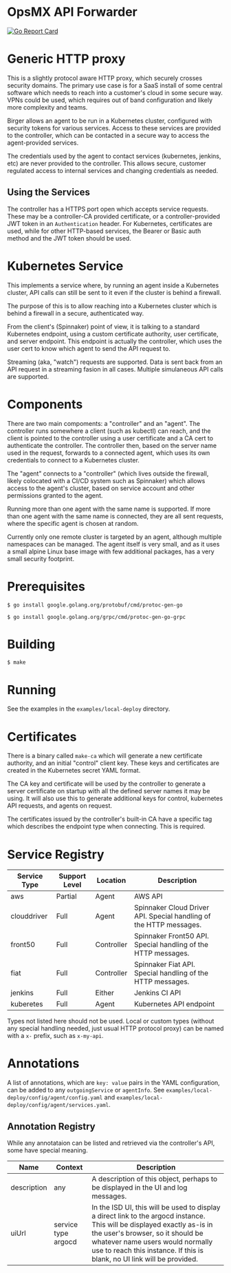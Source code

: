 # OpsMX API Forwarder

[![Go Report Card](https://goreportcard.com/badge/github.com/opsmx/oes-birger)](https://goreportcard.com/report/github.com/opsmx/oes-birger)

# Generic HTTP proxy

This is a slightly protocol aware HTTP proxy, which securely crosses
security domains.  The primary use case is for a SaaS install of some
central software which needs to reach into a customer's cloud in some
secure way.  VPNs could be used, which requires out of band configuration
and likely more complexity and teams.

Birger allows an agent to be run in a Kubernetes cluster, configured
with security tokens for various services.  Access to these services
are provided to the controller, which can be contacted in a secure
way to access the agent-provided services.

The credentials used by the agent to contact services (kubernetes, jenkins,
etc) are never provided to the controller.  This allows secure, customer
regulated access to internal services and changing credentials as needed.

## Using the Services

The controller has a HTTPS port open which accepts service requests.
These may be a controller-CA provided certificate, or a controller-provided
JWT token in an `Authentication` header.  For Kubernetes, certificates
are used, while for other HTTP-based services, the Bearer or Basic auth method
and the JWT token should be used.

# Kubernetes Service

This implements a service where, by running an agent inside a Kubernetes
cluster, API calls can still be sent to it even if the cluster is
behind a firewall.

The purpose of this is to allow reaching into a Kubernetes cluster which is
behind a firewall in a secure, authenticated way.

From the client's (Spinnaker) point of view, it is talking to a standard
Kubernetes endpoint, using a custom certificate authority, user certificate,
and server endpoint.  This endpoint is actually the controller, which uses
the user cert to know which agent to send the API request to.

Streaming (aka, "watch") requests are supported.  Data is sent back from
an API request in a streaming fasion in all cases.  Multiple simulaneous
API calls are supported.

# Components

There are two main compoments:  a "controller" and an "agent".  The controller
runs somewhere a client (such as kubectl) can reach, and the client is pointed
to the controller using a user certificate and a CA cert to authenticate the
controller.  The controller then, based on the server name used in the request,
forwards to a connected agent, which uses its own credentials to connect to a
Kubernetes cluster.

The "agent" connects to a "controller" (which lives outside the firewall,
likely colocated with a CI/CD system such as Spinnaker) which allows access
to the agent's cluster, based on service account and other permissions granted
to the agent.

Running more than one agent with the same name is supported.  If more than
one agent with the same name is connected, they are all sent requests, where
the specific agent is chosen at random.

Currently only one remote cluster is targeted by an agent, although
multiple namespaces can be managed.  The agent itself is very small, and
as it uses a small alpine Linux base image with few additional packages,
has a very small security footprint.

# Prerequisites

`$ go install google.golang.org/protobuf/cmd/protoc-gen-go`

`$ go install google.golang.org/grpc/cmd/protoc-gen-go-grpc`

# Building

`$ make`

# Running

See the examples in the `examples/local-deploy` directory.

# Certificates

There is a binary called `make-ca` which will generate a new certificate authority,
and an initial "control" client key.  These keys and certificates are created in
the Kubernetes secret YAML format.

The CA key and certificate will be used by the controller to generate a
server certificate on startup with all the defined server names it may be using.
It will also use this to generate additional keys for control,
kubernetes API requests, and agents on request.

The certificates issued by the controller's built-in CA have a specific tag which
describes the endpoint type when connecting.  This is required.

# Service Registry

| Service Type | Support Level | Location | Description |
| --- | --- | --- | --- |
| aws | Partial | Agent | AWS API |
| clouddriver | Full | Agent | Spinnaker Cloud Driver API.  Special handling of the HTTP messages. |
| front50 | Full | Controller | Spinnaker Front50 API.  Special handling of the HTTP messages. |
| fiat | Full | Controller | Spinnaker Fiat API. Special handling of the HTTP messages. |
| jenkins | Full | Either | Jenkins CI API |
| kuberetes | Full | Agent | Kubernetes API endpoint |

Types not listed here should not be used.  Local or custom types (without any special handling needed, just usual HTTP protocol proxy) can be named with a `x-` prefix, such as `x-my-api`.

# Annotations

A list of annotations, which are `key: value` pairs in the YAML configuration, can be added to any
`outgoingService` or `agentInfo`.  See `examples/local-deploy/config/agent/config.yaml` and
`examples/local-deploy/config/agent/services.yaml`.

## Annotation Registry

While any annotataion can be listed and retrieved via the controller's API, some have special
meaning.

| Name | Context | Description |
| --- | --- | --- |
| description | any | A description of this object, perhaps to be displayed in the UI and log messages. |
| uiUrl | service type argocd | In the ISD UI, this will be used to display a direct link to the argocd instance.  This will be displayed exactly as-is in the user's browser, so it should be whatever name users would normally use to reach this instance. If this is blank, no UI link will be provided. |
